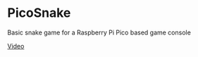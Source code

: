 # PicoSnake
Basic snake game for a Raspberry Pi Pico based game console

[Video](https://www.youtube.com/watch?v=mKo4LQVY-lQ)
